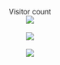 <img src="https://lh3.googleusercontent.com/u/0/drive-viewer/AITFw-xIwEYrvHUY9KcUlom1rp9hROWUU7F0bxuv7JwohsyxrMndu7Udf0Oteeu6-veYziDVJvpaFAhxhGxrv8MyD_j5KQWX6Q=w1920-h937" alt="">



<p align="center">
  Visitor count <br>

  <img src="https://profile-counter.glitch.me/stacybalbi/count.svg" />
  <br> <br>

 
  <a href="https://github.com/odiseo153">
  <img  src="https://github-readme-stats.vercel.app/api/top-langs/?username=Odiseo Rincon&layout=compact&theme=transparent">
</a>
 <br> <br>
  <img align="center" src="https://github-readme-stats.vercel.app/api/wakatime?username=@stacybalbi&theme=transparent">
  

  <br>

 
</p>
